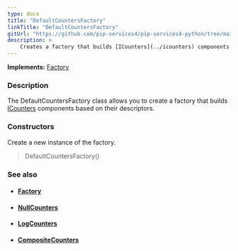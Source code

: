 ```yaml
---
type: docs
title: "DefaultCountersFactory"
linkTitle: "DefaultCountersFactory"
gitUrl: "https://github.com/pip-services4/pip-services4-python/tree/main/pip-services4-observability-python"
description: >
    Creates a factory that builds [ICounters](../icounters) components based on their descriptors.
---
```


**Implements:** [Factory](../../../components/build/factory)

### Description

The DefaultCountersFactory class allows you to create a factory that builds [ICounters](../icounters) components based on their descriptors.

### Constructors
Create a new instance of the factory.

> DefaultCountersFactory()


### See also
- #### [Factory](../../../components/build/factory)
- #### [NullCounters](../../count/null_counters)
- #### [LogCounters](../../count/log_counters)
- #### [CompositeCounters](../../count/composite_counters)
